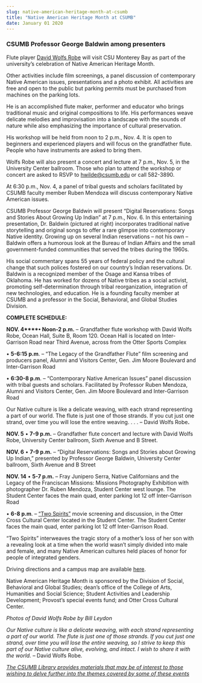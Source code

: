 ```yaml
---
slug: native-american-heritage-month-at-csumb
title: "Native American Heritage Month at CSUMB"
date: January 01 2020
---
```


 
<h3>CSUMB Professor George Baldwin among presenters</h3>
<p>
  Flute player <a href="https://akaflutemanent.com/">David Wolfs Robe</a> will
  visit CSU Monterey Bay as part of the university’s celebration of Native
  American Heritage Month.
</p>
<p>
  Other activities include film screenings, a panel discussion of contemporary
  Native American issues, presentations and a photo exhibit. All activities are
  free and open to the public but parking permits must be purchased from
  machines on the parking lots.
</p>
<p>
  He is an accomplished flute maker, performer and educator who brings
  traditional music and original compositions to life. His performances weave
  delicate melodies and improvisation into a landscape with the sounds of nature
  while also emphasizing the importance of cultural preservation.
</p>
<p>
  His workshop will be held from noon to 2 p.m., Nov. 4. It is open to beginners
  and experienced players and will focus on the grandfather flute. People who
  have instruments are asked to bring them.
</p>
<p>
  Wolfs Robe will also present a concert and lecture at 7 p.m., Nov. 5, in the
  University Center ballroom. Those who plan to attend the workshop or concert
  are asked to RSVP to
  <a
    href="&#109;&#97;&#x69;&#x6c;&#x74;&#111;&#58;&#x68;&#x77;&#x69;&#108;&#100;&#x65;&#x40;&#x63;&#115;&#117;&#x6d;&#x62;&#x2e;&#101;&#100;&#x75;"
    >hwilde@csumb.edu</a
  >
  or call 582-3890.
</p>
<p>
  At 6:30 p.m., Nov. 4, a panel of tribal guests and scholars facilitated by
  CSUMB faculty member Ruben Mendoza will discuss contemporary Native American
  issues.
</p>
<p>
  CSUMB Professor George Baldwin will present “Digital Reservations: Songs and
  Stories About Growing Up Indian” at 7 p.m., Nov. 6. In this entertaining
  presentation, Dr. Baldwin (pictured at right) incorporates traditional native
  storytelling and original songs to offer a rare glimpse into contemporary
  Native identity. Growing up on several Indian reservations – not his own –
  Baldwin offers a humorous look at the Bureau of Indian Affairs and the small
  government-funded communities that served the tribes during the 1960s.
</p>
<p>
  His social commentary spans 55 years of federal policy and the cultural change
  that such polices fostered on our country’s Indian reservations. Dr. Baldwin
  is a recognized member of the Osage and Kansa tribes of Oklahoma. He has
  worked for dozens of Native tribes as a social activist, promoting
  self-determination through tribal reorganization, integration of new
  technologies, and education. He is a founding faculty member at CSUMB and a
  professor in the Social, Behavioral, and Global Studies Division.
</p>
<p><strong>COMPLETE SCHEDULE:</strong></p>
<p>
  <strong>NOV. 4****• Noon-2 p.m.</strong> – Grandfather flute workshop with
  David Wolfs Robe, Ocean Hall, Suite B, Room 120. Ocean Hall is located on
  Inter-Garrison Road near Third Avenue, across from the Otter Sports Complex
</p>
<p>
  • <strong>5-6:15 p.m</strong>. – “The Legacy of the Grandfather Flute” film
  screening and producers panel, Alumni and Visitors Center, Gen. Jim Moore
  Boulevard and Inter-Garrison Road
</p>
<p>
  • <strong>6:30-8 p.m</strong>. – “Contemporary Native American Issues” panel
  discussion with tribal guests and scholars. Facilitated by Professor Ruben
  Mendoza, Alumni and Visitors Center, Gen. Jim Moore Boulevard and
  Inter-Garrison Road
</p>
<p>
  Our Native culture is like a delicate weaving, with each strand representing a
  part of our world. The flute is just one of those strands. If you cut just one
  strand, over time you will lose the entire weaving. . . . – David Wolfs
  Robe<strong>.</strong>
</p>
<p>
  <strong>NOV. 5</strong> • <strong>7-9 p.m.</strong> – Grandfather flute
  concert and lecture with David Wolfs Robe, University Center ballroom, Sixth
  Avenue and B Street.
</p>
<p>
  <strong>NOV. 6</strong> • <strong>7-9 p.m.</strong> – “Digital Reservations:
  Songs and Stories about Growing Up Indian,” presented by Professor George
  Baldwin, University Center ballroom, Sixth Avenue and B Street
</p>
<p>
  <strong>NOV. 14</strong> • <strong>5-7 p.m.</strong> – Fray Junipero Serra,
  Native Californians and the Legacy of the Franciscan Missions: Missions
  Photography Exhibition with photographer Dr. Ruben Mendoza, Student Center
  west lounge. The Student Center faces the main quad, enter parking lot 12 off
  Inter-Garrison Road
</p>
<p>
  • <strong>6-8 p.m</strong>. –
  <a href="https://twospirits.org/">“Two Spirits”</a> movie screening and
  discussion, in the Otter Cross Cultural Center located in the Student Center.
  The Student Center faces the main quad, enter parking lot 12 off
  Inter-Garrison Road.
</p>
<p>
  “Two Spirits” interweaves the tragic story of a mother’s loss of her son with
  a revealing look at a time when the world wasn’t simply divided into male and
  female, and many Native American cultures held places of honor for people of
  integrated genders.
</p>
<p>
  Driving directions and a campus map are available
  <a href="https://csumb.edu/maps">here</a>.
</p>
<p>
  Native American Heritage Month is sponsored by the Division of Social,
  Behavioral and Global Studies; dean’s office of the College of Arts,
  Humanities and Social Science; Student Activities and Leadership Development;
  Provost’s special events fund; and Otter Cross Cultural Center.
</p>
<p><em>Photos of David Wolfs Robe by Bill Leydon</em></p>
<p>
  <em
    >Our Native culture is like a delicate weaving, with each strand
    representing a part of our world. The flute is just one of those strands. If
    you cut just one strand, over time you will lose the entire weaving, so I
    strive to keep this part of our Native culture alive, evolving, and intact.
    I wish to share it with the world.
  </em>
  – David Wolfs Robe<em>.</em>
</p>
<p>
  <a href="https://library.csumb.edu/native-american-heritage-month-2013"
    ><em
      >The CSUMB Library provides materials that may be of interest to those
      wishing to delve further into the themes covered by some of these
      events</em
    ></a
  >
</p>
<p></p>
 
